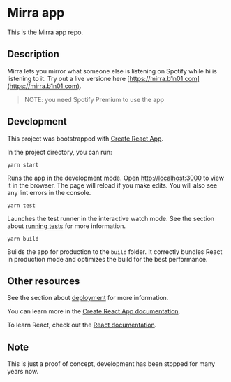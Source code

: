 # Mirra app

This is the Mirra app repo.

## Description

Mirra lets you mirror what someone else is listening on Spotify while hi is listening to it. Try out a live versione here [https://mirra.b1n01.com](https://mirra.b1n01.com).

> NOTE: you need Spotify Premium to use the app

## Development

This project was bootstrapped with [Create React App](https://github.com/facebook/create-react-app).

In the project directory, you can run:

`yarn start`

Runs the app in the development mode. Open [http://localhost:3000](http://localhost:3000) to view it in the browser.
The page will reload if you make edits. You will also see any lint errors in the console.

`yarn test`

Launches the test runner in the interactive watch mode. See the section about [running tests](https://facebook.github.io/create-react-app/docs/running-tests) for more information.

`yarn build`

Builds the app for production to the `build` folder. It correctly bundles React in production mode and optimizes the build for the best performance.

## Other resources

See the section about [deployment](https://facebook.github.io/create-react-app/docs/deployment) for more information.

You can learn more in the [Create React App documentation](https://facebook.github.io/create-react-app/docs/getting-started).

To learn React, check out the [React documentation](https://reactjs.org/).

## Note

This is just a proof of concept, development has been stopped for many years now.
